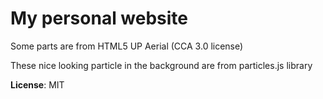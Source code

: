 # My personal website

Some parts are from HTML5 UP Aerial (CCA 3.0 license)

These nice looking particle in the background are from particles.js library

**License**: MIT